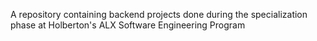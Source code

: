 A repository containing backend projects done during the specialization phase at Holberton's ALX Software Engineering Program
